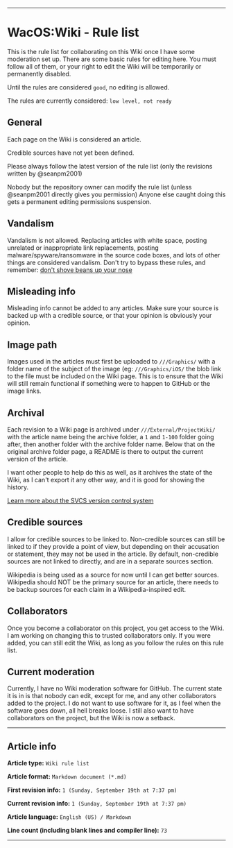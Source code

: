 
***

# WacOS:Wiki - Rule list

This is the rule list for collaborating on this Wiki once I have some moderation set up. There are some basic rules for editing here. You must follow all of them, or your right to edit the Wiki will be temporarily or permanently disabled.

Until the rules are considered `good`, no editing is allowed.

The rules are currently considered: `low level, not ready`

## General

Each page on the Wiki is considered an article.

Credible sources have not yet been defined.

Please always follow the latest version of the rule list (only the revisions written by @seanpm2001)

Nobody but the repository owner can modify the rule list (unless @seanpm2001 directly gives you permission) Anyone else caught doing this gets a permanent editing permissions suspension.

## Vandalism

Vandalism is not allowed. Replacing articles with white space, posting unrelated or inappropriate link replacements, posting malware/spyware/ransomware in the source code boxes, and lots of other things are considered vandalism. Don't try to bypass these rules, and remember: [don't shove beans up your nose](https://en.wikipedia.org/wiki/Wikipedia:Don%27t_stuff_beans_up_your_nose)

## Misleading info

Misleading info cannot be added to any articles. Make sure your source is backed up with a credible source, or that your opinion is obviously your opinion.

## Image path

Images used in the articles must first be uploaded to `///Graphics/` with a folder name of the subject of the image (eg: `///Graphics/iOS/` the blob link to the file must be included on the Wiki page. This is to ensure that the Wiki will still remain functional if something were to happen to GitHub or the image links.

## Archival

Each revision to a Wiki page is archived under `///External/ProjectWiki/` with the article name being the archive folder, a `1` and `1-100` folder going after, then another folder with the archive folder name. Below that on the original archive folder page, a README is there to output the current version of the article.

I want other people to help do this as well, as it archives the state of the Wiki, as I can't export it any other way, and it is good for showing the history.

[Learn more about the SVCS version control system](https://github.com/Snapshot-Version-Control-System/)

## Credible sources

I allow for credible sources to be linked to. Non-credible sources can still be linked to if they provide a point of view, but depending on their accusation or statement, they may not be used in the article. By default, non-credible sources are not linked to directly, and are in a separate sources section.

Wikipedia is being used as a source for now until I can get better sources. Wikipedia should NOT be the primary source for an article, there needs to be backup sources for each claim in a Wikipedia-inspired edit.  

## Collaborators

Once you become a collaborator on this project, you get access to the Wiki. I am working on changing this to trusted collaborators only. If you were added, you can still edit the Wiki, as long as you follow the rules on this rule list.

## Current moderation

Currently, I have no Wiki moderation software for GitHub. The current state it is in is that nobody can edit, except for me, and any other collaborators added to the project. I do not want to use software for it, as I feel when the software goes down, all hell breaks loose. I still also want to have collaborators on the project, but the Wiki is now a setback.

***

## Article info

**Article type:** `Wiki rule list`

**Article format:** `Markdown document (*.md)`

**First revision info:** `1 (Sunday, September 19th at 7:37 pm)`

**Current revision info:** `1 (Sunday, September 19th at 7:37 pm)`

**Article language:** `English (US) / Markdown`

**Line count (including blank lines and compiler line):** `73`

***

